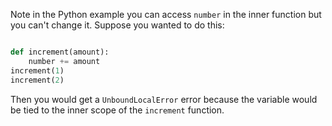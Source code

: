 Note in the Python example you can access `number` in the inner function
but you can't change it. Suppose you wanted to do this:

```python

def increment(amount):
    number += amount
increment(1)
increment(2)
```

Then you would get a `UnboundLocalError` error because the variable
would be tied to the inner scope of the `increment` function.
